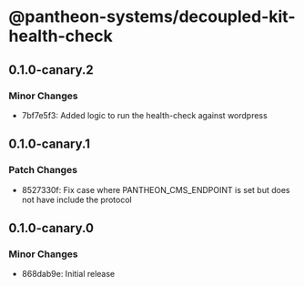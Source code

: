# @pantheon-systems/decoupled-kit-health-check

## 0.1.0-canary.2

### Minor Changes

- 7bf7e5f3: Added logic to run the health-check against wordpress

## 0.1.0-canary.1

### Patch Changes

- 8527330f: Fix case where PANTHEON_CMS_ENDPOINT is set but does not have
  include the protocol

## 0.1.0-canary.0

### Minor Changes

- 868dab9e: Initial release

